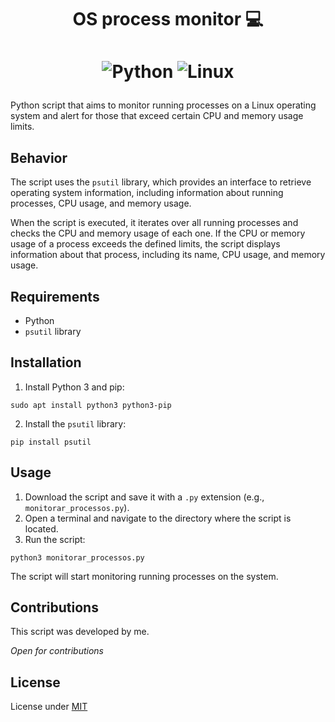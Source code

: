 <h1 align="center" style="font-weight: bold;">OS process monitor 💻</h1>
<h1 align="center" style="font-weight: bold;">
  
![Python](https://img.shields.io/badge/python-3670A0?style=for-the-badge&logo=python&logoColor=ffdd54)
![Linux](https://img.shields.io/badge/Linux-FCC624?style=for-the-badge&logo=linux&logoColor=black)
</h1>

Python script that aims to monitor running processes on a Linux operating system and alert for those that exceed certain CPU and memory usage limits.

## Behavior 

The script uses the `psutil` library, which provides an interface to retrieve operating system information, including information about running processes, CPU usage, and memory usage.

When the script is executed, it iterates over all running processes and checks the CPU and memory usage of each one. If the CPU or memory usage of a process exceeds the defined limits, the script displays information about that process, including its name, CPU usage, and memory usage.

## Requirements

- Python
- `psutil` library

## Installation

1. Install Python 3 and pip:

```
sudo apt install python3 python3-pip
```

2. Install the `psutil` library:

```
pip install psutil
```

## Usage

1. Download the script and save it with a `.py` extension (e.g., `monitorar_processos.py`).
2. Open a terminal and navigate to the directory where the script is located.
3. Run the script:

```
python3 monitorar_processos.py
```

The script will start monitoring running processes on the system.

## Contributions

This script was developed by me.

*Open for contributions*

## License 

License under [MIT](https://opensource.org/license/mit)
